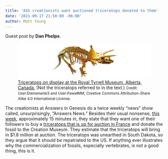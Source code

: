 ```yaml
---
title: 'AIG creationists want auctioned triceratops donated to them'
date: '2021-09-17 21:50:00 -06:00'
author: Matt Young
---
```


Guest post by **Dan Phelps**.

<figure>
<img src="/uploads/2021/Triceratops.jpg" alt="Triceratops fossil"/>

<figcaption><a href="https://commons.wikimedia.org/wiki/File:Triceratops_Royal_Tyrrell_(retouched-1).png">Triceratops on display at the Royal Tyrrell Museum, Alberta, Canada.</a> (Not the triceratops referred to in the text.) <small>Credit: User:Etemenanki3 and User:PawełMM, Creative Commons Attribution-Share Alike 4.0 International License.</small>
</figcaption>
</figure>


The creationists at Answers in Genesis do a twice weekly “news” show called, unsurprisingly, “Answers News.” Besides their usual nonsense, <a href="https://youtu.be/uEnGzwOguyQ ">this week</a>, approximately 15 minutes in, they state that they want one of their followers to buy a <a href="https://www.livescience.com/big-john-triceratops-auction.html">triceratops that is up for auction in France</a> and donate the fossil to the Creation Museum. They estimate that the triceratops will bring in $1.8 million at auction. The triceratops was unearthed in South Dakota, so they argue that it should be repatriated to the US. If anything ever illustrates why the commercialization of fossils, especially vertebrates, is not a good thing, this is it. 
